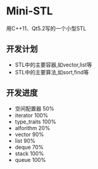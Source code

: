 # Mini-STL
用C++11、Qt5.2写的一个小型STL

## 开发计划
 * STL中的主要容器,如vector,list等
 * STL中的主要算法,如sort,find等
 
## 开发进度
 * 空间配置器     50%
 * iterator       100%
 * type_traits    100%
 * alforithm      20%
 * vector         90%
 * list           90%
 * deque          70%
 * stack          100%
 * queue          100%
